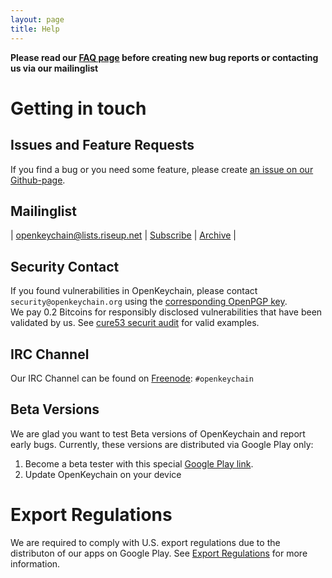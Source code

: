 ```yaml
---
layout: page
title: Help
---
```


**Please read our [FAQ page](http://www.openkeychain.org/faq/) before creating new bug reports or contacting us via our mailinglist**

# Getting in touch

## Issues and Feature Requests

If you find a bug or you need some feature, please create [an issue on our Github-page](https://github.com/open-keychain/open-keychain/issues).

## Mailinglist

| [openkeychain@lists.riseup.net](mailto:openkeychain@lists.riseup.net) | [Subscribe](https://lists.riseup.net/www/subscribe/openkeychain) | [Archive](https://lists.riseup.net/www/arc/openkeychain) |

## Security Contact

If you found vulnerabilities in OpenKeychain, please contact ``security@openkeychain.org`` using the [corresponding OpenPGP key](https://hkps.pool.sks-keyservers.net/pks/lookup?op=get&search=0x3298cdc6b47e1a51e969e2b1c61a2c0f7b7e0783).  
We pay 0.2 Bitcoins for responsibly disclosed vulnerabilities that have been validated by us.
See [cure53 securit audit](https://github.com/open-keychain/open-keychain/wiki/cure53-Security-Audit-2015) for valid examples.

## IRC Channel

Our IRC Channel can be found on [Freenode](https://freenode.net): ``#openkeychain``

## Beta Versions

We are glad you want to test Beta versions of OpenKeychain and report early bugs.
Currently, these versions are distributed via Google Play only:

 1. Become a beta tester with this special [Google Play link](https://play.google.com/apps/testing/org.sufficientlysecure.keychain).
 2. Update OpenKeychain on your device

# Export Regulations
We are required to comply with U.S. export regulations due to the distributon of our apps on Google Play.
See [Export Regulations](https://www.openkeychain.org/help/export-regulations) for more information.

